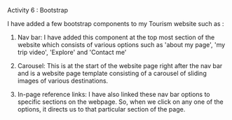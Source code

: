 Activity 6 : Bootstrap

I have added a few bootstrap components to my Tourism website such as :

1. Nav bar: I have added this component at the top most section of the website which consists of various
            options such as 'about my page', 'my trip video', 'Explore' and 'Contact me'

2. Carousel: This is at the start of the website page right after the nav bar and is a website page template 
             consisting of a carousel of sliding images of various destinations. 

3. In-page reference links: I have also linked these nav bar options to specific sections on the webpage.
        So, when we click on any one of the options, it directs us to that particular section of the page.

